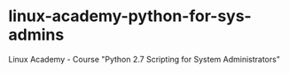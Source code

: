 # linux-academy-python-for-sys-admins
Linux Academy - Course "Python 2.7 Scripting for System Administrators"
